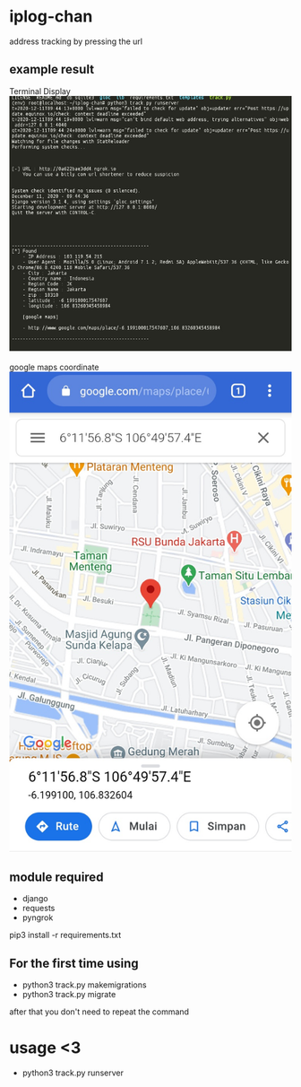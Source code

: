 # iplog-chan
address tracking by pressing the url

## example result
Terminal Display
![Screenshot](.img/p1.png)
<br><br>
google maps coordinate
![Screenshot](.img/p2.png)

## module required
* django
* requests
* pyngrok

pip3 install -r requirements.txt

## For the first time using

* python3 track.py makemigrations
* python3 track.py migrate

after that you don't need to repeat the command

# usage <3
* python3 track.py runserver

